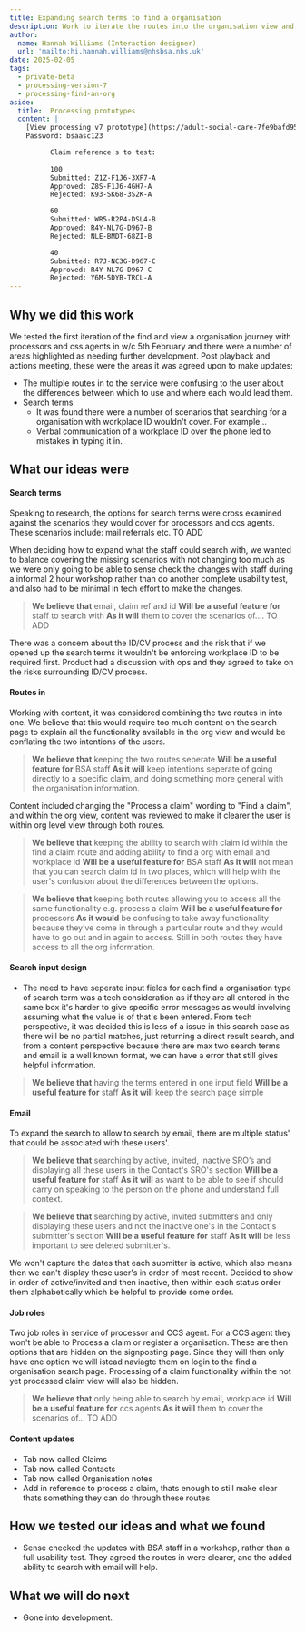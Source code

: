```yaml
---
title: Expanding search terms to find a organisation
description: Work to iterate the routes into the organisation view and the search terms used to cover all the scenarios.
author:
  name: Hannah Williams (Interaction designer)
  url: 'mailto:hi.hannah.williams@nhsbsa.nhs.uk'
date: 2025-02-05
tags:
  - private-beta
  - processing-version-7
  - processing-find-an-org
aside:
  title:  Processing prototypes
  content: |
    [View processing v7 prototype](https://adult-social-care-7fe9bafd955a.herokuapp.com/processing/prototypes/design/v7/) 
    Password: bsaasc123

          Claim reference's to test:
          
          100
          Submitted: Z1Z-F1J6-3XF7-A
          Approved: Z8S-F1J6-4GH7-A
          Rejected: K93-SK68-3S2K-A

          60
          Submitted: WR5-R2P4-DSL4-B
          Approved: R4Y-NL7G-D967-B
          Rejected: NLE-BMDT-68ZI-B

          40
          Submitted: R7J-NC3G-D967-C
          Approved: R4Y-NL7G-D967-C
          Rejected: Y6M-5DYB-TRCL-A
---
```


## Why we did this work
We tested the first iteration of the find and view a organisation journey with processors and css agents in w/c 5th February and there were a number of areas highlighted as needing further development. Post playback and actions meeting, these were the areas it was agreed upon to make updates:

- The multiple routes in to the service were confusing to the user about the differences between which to use and where each would lead them. 
- Search terms
  - It was found there were a number of scenarios that searching for a organisation with workplace ID wouldn't cover. For example...
  - Verbal communication of a workplace ID over the phone led to mistakes in typing it in.

## What our ideas were

#### Search terms 
Speaking to research, the options for search terms were cross examined against the scenarios they would cover for processors and ccs agents. These scenarios include: mail referrals etc. TO ADD

When deciding how to expand what the staff could search with, we wanted to balance covering the missing scenarios with not changing too much as we were only going to be able to sense check the changes with staff during a informal 2 hour workshop rather than do another complete usability test, and also had to be minimal in tech effort to make the changes.

>**We believe that** email, claim ref and id
>**Will be a useful feature for** staff to search with
>**As it will** them to cover the scenarios of.... TO ADD

There was a concern about the ID/CV process and the risk that if we opened up the search terms it wouldn't be enforcing workplace ID to be required first. Product had a discussion with ops and they agreed to take on the risks surrounding ID/CV process. 

#### Routes in 

Working with content, it was considered combining the two routes in into one. We believe that this would require too much content on the search page to explain all the functionality available in the org view and would be conflating the two intentions of the users.

>**We believe that** keeping the two routes seperate
>**Will be a useful feature for** BSA staff
>**As it will** keep intentions seperate of going directly to a specific claim, and doing something more general with the organisation information.

Content included changing the "Process a claim" wording to "Find a claim", and within the org view, content was reviewed to make it clearer the user is within org level view through both routes.

>**We believe that** keeping the ability to search with claim id within the find a claim route and adding ability to find a org with email and workplace id
>**Will be a useful feature for** BSA staff
>**As it will** not mean that you can search claim id in two places, which will help with the user's confusion about the differences between the options.

>**We believe that** keeping both routes allowing you to access all the same functionality e.g. process a claim
>**Will be a useful feature for** processors
>**As it would** be confusing to take away functionality because they’ve come in through a particular route and they would have to go out and in again to access. Still in both routes they have access to all the org information.


#### Search input design 
* The need to have seperate input fields for each find a organisation type of search term was a tech consideration as if they are all entered in the same box it's harder to give specific error messages as would involving assuming what the value is of that's been entered. From tech perspective, it was decided this is less of a issue in this search case as there will be no partial matches, just returning a direct result search, and from a content perspective because there are max two search terms and email is a well known format, we can have a error that still gives helpful information.

>**We believe that** having the terms entered in one input field
>**Will be a useful feature for** staff
>**As it will** keep the search page simple


#### Email
To expand the search to allow to search by email, there are multiple status' that could be associated with these users'.

>**We believe that** searching by active, invited, inactive SRO’s and displaying all these users in the Contact's SRO's section
>**Will be a useful feature for** staff
>**As it will** as want to be able to see if should carry on speaking to the person on the phone and understand full context.

>**We believe that** searching by active, invited submitters and only displaying these users and not the inactive one's in the Contact's submitter's section
>**Will be a useful feature for** staff
>**As it will** be less important to see deleted submitter's.

We won't capture the dates that each submitter is active, which also means then we can't display these user's in order of most recent. Decided to show in order of active/invited and then inactive, then within each status order them alphabetically which be helpful to provide some order.


#### Job roles
Two job roles in service of processor and CCS agent.
For a CCS agent they won't be able to Process a claim or register a organisation. These are then options that are hidden on the signposting page. Since they will then only have one option we will istead naviagte them on login to the find a organisation search page. Processing of a claim functionality within the not yet processed claim view will also be hidden. 

>**We believe that** only being able to search by email, workplace id
>**Will be a useful feature for** ccs agents
>**As it will** them to cover the scenarios of... TO ADD

#### Content updates

- Tab now called Claims
- Tab now called Contacts
- Tab now called Organisation notes
- Add in reference to process a claim, thats enough to still make clear thats something they can do through these routes

## How we tested our ideas and what we found

- Sense checked the updates with BSA staff in a workshop, rather than a full usability test. They agreed the routes in were clearer, and the added ability to search with email will help. 

## What we will do next
- Gone into development.